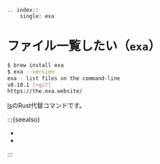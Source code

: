 ```{eval-rst}
.. index::
    single: exa
```

# ファイル一覧したい（``exa``）

```bash
$ brew install exa
$ exa --version
exa - list files on the command-line
v0.10.1 [+git]
https://the.exa.website/
```

[ls](./command-ls.md)のRust代替コマンドです。

:::{seealso}

- [](./command-exa.md)
- [](./command-lsd.md)

:::
